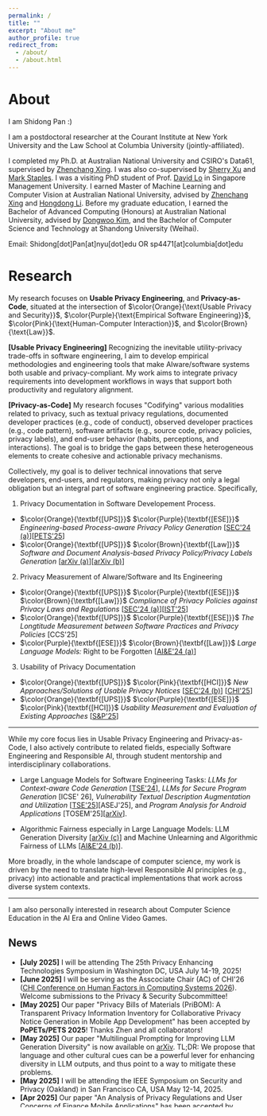 ```yaml
---
permalink: /
title: ""
excerpt: "About me"
author_profile: true
redirect_from: 
  - /about/
  - /about.html
---
```

# <i class="fa fa-book fa-fw"></i>  About #
I am Shidong Pan :)

I am a postdoctoral researcher at the Courant Institute at New York University and the Law School at Columbia University (jointly-affiliated).

I completed my Ph.D. at Australian National University and CSIRO's Data61, supervised by [Zhenchang Xing](https://people.csiro.au/X/Z/Zhenchang-Xing/). I was also co-supervised by [Sherry Xu](https://people.csiro.au/X/S/Xiwei-Xu) and [Mark Staples](https://markstaples.com/). I was a visiting PhD student of Prof. [David Lo](http://www.mysmu.edu/faculty/davidlo/) in Singapore Management University. I earned Master of Machine Learning and Computer Vision at Australian National University, advised by [Zhenchang Xing](https://people.csiro.au/X/Z/Zhenchang-Xing/) and [Hongdong Li](https://users.cecs.anu.edu.au/~hongdong/). Before my graduate education, I earned the Bachelor of Advanced Computing (Honours) at Australian National University, advised by [Dongwoo Kim](https://dongwookim-ml.github.io/), and the Bachelor of Computer Science and Technology at Shandong University (Weihai). <br>

Email: Shidong[dot]Pan[at]nyu[dot]edu OR sp4471[at]columbia[dot]edu

# <i class="fa fa-book fa-fw"></i>  Research #

My research focuses on <b>Usable Privacy Engineering</b>, and <b>Privacy-as-Code</b>, situated at the intersection of $\color{Orange}{\text{Usable Privacy and Security}}$, $\color{Purple}{\text{Empirical Software Engineering}}$, $\color{Pink}{\text{Human-Computer Interaction}}$, and $\color{Brown}{\text{Law}}$. 

 <b>[Usable Privacy Engineering]</b> Recognizing the inevitable utility-privacy trade-offs in software engineering, I aim to develop empirical methodologies and engineering tools that make AIware/software systems both usable and privacy-compliant. My work aims to integrate privacy requirements into development workflows in ways that support both productivity and regulatory alignment. 

 <b>[Privacy-as-Code]</b> My research focuses  "Codifying" various modalities related to privacy, such as textual privacy regulations, documented developer practices (e.g., code of conduct), observed developer practices (e.g., code pattern), software artifacts (e.g., source code, privacy policies, privacy labels), and end-user behavior (habits, perceptions, and interactions). The goal is to bridge the gaps between these heterogeneous elements to create cohesive and actionable privacy mechanisms. 
 
 Collectively, my goal is to deliver technical innovations that serve developers, end-users, and regulators, making privacy not only a legal obligation but an integral part of software engineering practice. Specifically, <br>

1) Privacy Documentation in Software Developement Process. <br>

- $\color{Orange}{\textbf{[UPS]}}$ $\color{Purple}{\textbf{[ESE]}}$ *Engineering-based Process-aware Privacy Policy Generation* 
  [[SEC'24 (a)](https://www.usenix.org/system/files/usenixsecurity24-pan-shidong-trap.pdf)][[PETS'25](https://arxiv.org/pdf/2501.01131)]
- $\color{Orange}{\textbf{[UPS]}}$ $\color{Brown}{\textbf{[Law]}}$ *Software and Document Analysis-based Privacy Policy/Privacy Labels Generation*
  [[arXiv (a)](https://arxiv.org/abs/2306.10923)][[arXiv (b)](https://arxiv.org/abs/2407.15407)]

2) Privacy Measurement of AIware/Software and Its Engineering

- $\color{Orange}{\textbf{[UPS]}}$ $\color{Purple}{\textbf{[ESE]}}$ $\color{Brown}{\textbf{[Law]}}$ *Compliance of Privacy Policies against Privacy Laws and Regulations* [[SEC'24 (a)](https://www.usenix.org/system/files/usenixsecurity24-pan-shidong-trap.pdf)][[IST'25](https://papers.ssrn.com/sol3/papers.cfm?abstract_id=4964855)]
- $\color{Orange}{\textbf{[UPS]}}$ $\color{Purple}{\textbf{[ESE]}}$ *The Longtitude Measurement between Software Practices and Privacy Policies* [CCS'25]
- $\color{Purple}{\textbf{[ESE]}}$ $\color{Brown}{\textbf{[Law]}}$ *Large Language Models:* Right to be Forgotten [[AI&E'24 (a)](https://link.springer.com/article/10.1007/s43681-024-00573-9)]


3) Usability of Privacy Documentation

- $\color{Orange}{\textbf{[UPS]}}$ $\color{Pink}{\textbf{[HCI]}}$ *New Approaches/Solutions of Usable Privacy Notices* [[SEC'24 (b)](https://www.usenix.org/system/files/usenixsecurity24-pan-shidong-hope.pdf)] [<a href="https://ShidongPAN.github.io/_pages/papers/CHI_LBW_Privacy.pdf" target="_blank">CHI'25</a>]
- $\color{Orange}{\textbf{[UPS]}}$ $\color{Purple}{\textbf{[ESE]}}$ $\color{Pink}{\textbf{[HCI]}}$ *Usability Measurement and Evaluation of Existing Approaches* [[S&P'25](https://www.computer.org/csdl/proceedings-article/sp/2025/223600d878/26hiVNNmd1e)]

---

While my core focus lies in Usable Privacy Engineering and Privacy-as-Code, I also actively contribute to related fields, especially Software Engineering and Responsible AI, through student mentorship and interdisciplinary collaborations.

- Large Language Models for Software Engineering Tasks: *LLMs for Context-aware Code Generation* [[TSE'24](https://ieeexplore.ieee.org/abstract/document/10734067)], *LLMs for Secure Program Generation* [ICSE' 26], *Vulnerability Textual Description Augmentation and Utilization* [[TSE'25](https://ieeexplore.ieee.org/abstract/document/10817126)][ASEJ'25], and *Program Analysis for Android Applications* [TOSEM'25][[arXiv](https://arxiv.org/pdf/2406.17431)].

- Algorithmic Fairness especially in Large Language Models: LLM Generation Diversity [[arXiv (c)](https://arxiv.org/abs/2505.15229)] and Machine Unlearning and Algorithmic Fairness of LLMs [[AI&E'24 (b)](https://link.springer.com/article/10.1007/s43681-023-00398-y)].
   
More broadly, in the whole landscape of computer science, my work is driven by the need to translate high-level Responsible AI principles (e.g., privacy) into actionable and practical implementations that work across diverse system contexts.<br>

---
I am also personally interested in research about Computer Science Education in the AI Era and Online Video Games.

## <i class="fa fa-fw fa-rss "></i> News ##

<ul style="width: auto; height: 300px; overflow: auto">

  <li> <b> [July 2025]</b> I will be attending The 25th Privacy Enhancing Technologies Symposium in Washington DC, USA July 14-19, 2025!</li>
  
  <li> <b> [June 2025]</b> I will be serving as the Asscociate Chair (AC) of CHI'26 (<a href="https://chi2026.acm.org/">CHI Conference on Human Factors in Computing Systems 2026</a>). Welcome submissions to the Privacy & Security Subcommittee! </li>
  
  <li> <b> [May 2025]</b> Our paper "Privacy Bills of Materials (PriBOM): A Transparent Privacy Information Inventory for Collaborative Privacy Notice Generation in Mobile App Development" has been accepted by <b>PoPETs/PETS 2025</b>! Thanks Zhen and all collaborators! </li>

  <li> <b> [May 2025]</b> Our paper "Multilingual Prompting for Improving LLM Generation Diversity" is now available on <a href="https://arxiv.org/pdf/2505.15229"> arXiv</a>. TL;DR: We propose that language and other cultural cues can be a powerful lever for enhancing diversity in LLM outputs, and thus point to a way to mitigate these problems. </li>

  <li> <b> [May 2025]</b> I will be attending the IEEE Symposium on Security and Privacy (Oakland) in San Francisco CA, USA May 12-14, 2025. </li>

  <li> <b> [Apr 2025]</b> Our paper "An Analysis of Privacy Regulations and User Concerns of Finance Mobile Applications" has been accepted by <b>Information and Software Technology</b>! Congrats to Alessandro and thanks Omar and Prof. John Grundy! </li>
  
  <li> <b> [Mar 2025]</b> Our paper "A Big Step Forward? A User-Centric Examination of iOS App Privacy Report and Enhancements" has been accepted by <b>S&P 2025</b>! Congrats to Liu Wang! The pre-print is coming soon! </li>

  <li> <b> [Feb 2025]</b> Our paper "Privacy Meets Explainability: Managing Confidential Data and Transparency Policies in LLM-Empowered Science" has been accepted by <b>CHI 2025 Late-Breaking Work</b>! Congrats to Yasho! The pre-print is coming soon! </li>
    
  <li> <b> [Feb 2025]</b> I am serving on the Program Committee of 40th IEEE/ACM International Conference on Automated Software Engineering (<a href="https://conf.researchr.org/track/ase-2025/ase-2025-papers">ASE 2025</a>). Welcome submissions! </li>
  
  <li> <b> [Feb 2025]</b> I delivered a talk to Detail Lab at the New York University. Thanks for the invitation, Dr. Sunoo Park! </li>
  
  <li> <b> [Jan 2025]</b> I will be visiting and delivering a seminar at the Department of Computer Science, Technical University of Munich (TUM). Thanks for the invitation, Prof. Chunyang Chen! </li>

  <li> <b> [Jan 2025]</b> I will be attending the <a href="https://www.dagstuhl.de/en/seminars/seminar-calendar/seminar-details/25021"> Dagstuhl Seminar 25021 - Grand Challenges for Research on Privacy Documents</a> in Dagsthul, Germany, 05-10 January </li>
  
  <li> <b> [Dec 2024]</b> Our paper "Do Chase Your Tail! Missing Key Aspects Augmentation in Textual Vulnerability Descriptions of Long-tail Software through Feature Inference" has been accepted by <b>Transactions on Software Engineering (TSE)</b>! Congrats to <a href="https://hanlinyi.github.io/page//"> Linyi Han</a>! The pre-print is available on <a href="https://arxiv.org/abs/2405.07430"> arXiv</a>. </li>

<li> <b>[Oct 2024]</b> I'm excited to announce that our team, comprising researchers from CSIRO's Data61 and Singapore Management University, has secured approximately AUD 700k in funding for our project, <b>ESG-based Responsible AI: Toward Green, Secure, and Compliant LLM Utilisation for Digital Service Development Process</b>. This project is funded under the <a href="https://www.a-star.edu.sg/Research/funding-opportunities/csiro-a-star-research-industry-2-2-partnership-program">CSIRO & A*STAR Research-Industry 2+2 Partnership Program</a>. Thanks to other PIs Prof. David Lo and Sherry Xu! Looking forward to advancing this important work!

  <li> <b> [Oct 2024]</b> I'm delightful to share that I have been invited to the <a href="https://www.dagstuhl.de/en/seminars/seminar-calendar/seminar-details/25021"> Dagstuhl Seminar 25021 - Grand Challenges for Research on Privacy Documents</a>. Thanks for the invitation! </li>
  
  <li> <b> [Oct 2024]</b> Our paper " $A^3$ -CodGen : A Repository-Level Code Generation Framework for Code Reuse with Local-Aware, Global-Aware, and Third-Party-Library-Aware" has been accepted by <b>Transactions on Software Engineering (TSE)</b>! Congrats to <a href="https://dianshu-liao.github.io/"> Dianshu Liao</a>! The pre-print is available on <a href="https://arxiv.org/abs/2312.05772"> arXiv</a>. </li>
  
  <li> <b> [August 2024]</b> I visited the <a href="https://www.cylab.cmu.edu/"> CyLab</a> at Carnegie Mellon University (CMU). Thank you, Prof. Cranor! </li>
  
  <li> <b> [August 2024]</b> I will be attending the USENIX Security Symposium in Phialadelphia PA, USA 14-16 August. </li>
  
  <li> <b> [July 2024]</b> I was invited to be a guest speaker for the HumaniSE Lab seminar series at Monash University. Thank you, Prof. Grundy!</li>

  <li> <b> [May 2024]</b> Our paper "Don't Chase Your Tail! Missing Key Aspects Augmentation in Textual Vulnerability Descriptions of Long-tail Software through Feature Inference" is now available on <a href="https://arxiv.org/pdf/2405.07430"> arXiv</a>. </li>
  
  <li> <b> [May 2024]</b> I delivered the Software Engineering course at Shandong University (Weihai)! Thanks to ANU and SDUW for offering me this opportunity!</li>
  
  <li> <b> [Apr 2024]</b> I am delightful to share that I have received the Google Conference Travel Grant! Thanks Google Australia Research!</li>
  
  <li> <b> [Mar 2024]</b> I was invited to be the guest lecturer for the Usable Security and Privacy course at the University of Edinburgh. Thanks Jingjie!</li>

  <li> <b> [Feb 2024]</b> Our paper " {A New Hope}: Contextual Privacy Policies for Mobile Applications And an Approach Toward Automated Generation" has been accepted by <b>USENIX Security 2024</b>! Big thanks to all collaborators from four institutions across three continents!</li>
  
  <li> <b> [Jan 2024]</b> I attended <a href="https://acsw.core.edu.au/"> Australasian Commputer Science Week</a> at UNSW (Sydney).</li>
 
  <li> <b> [Dec 2023]</b> Our paper "Context-Aware Code Generation Framework for Code Repositories: Local, Global, and Third-Party Library Awareness" is now available on <a href="https://arxiv.org/abs/2312.05772"> arXiv</a>.</li>
    
  <li> <b> [Nov 2023]</b> I attended <b>Workshop on 'AI governance and standards: comparative approaches’</b> at Monash University.</li>
    
  <li> <b> [Sep 2023]</b> Our paper "Is It a Trap? A Large-scale Empirical Study And Comprehensive Assessment of Online Automated Privacy Policy Generators for Mobile Apps" has been accepted by <b>USENIX Security 2024</b>!</li>

  <li> <b> [Aug 2023]</b> Our paper "SeePrivacy: Automated Contextual Privacy Policy Generation for Mobile Applications" is now available on <a href="https://arxiv.org/abs/2307.01691"> arXiv</a>.</li>
  
  <li> <b> [May 2023]</b> Our paper "A Large-scale Empirical Study of Online Automated Privacy Policy Generators for Mobile Apps" is now available on <a href="https://arxiv.org/abs/2305.03271"> arXiv</a>.</li>
    
  <li> <b>[Mar 2023]</b> I will start my academic visit at Singapore Management University with Prof. David Lo!</li>

  <li> <b> [Feb 2023]</b> Our paper "To Be Forgotten or To Be Fair: Unveiling Fairness Implications of Machine Unlearning Methods" has been accepted on <b>AITA: AI Trustworthiness Assessment, AAAI, 2023</b>!</li>
  
  <li> <b>[Oct 2021]</b> I will start my Ph.D. with Prof. Zhenchang Xing in 2021 Fall!</li>

  <li> <b>[June 2021]</b> I've earned my Master of Machine Learning and Computer Vision at Australian National University!</li> 
  
</ul>  

<script type="text/javascript" id="clustrmaps" src="//clustrmaps.com/map_v2.js?d=M_H6ImK1gwcN-H51BmQwXEz9yt4TivhZi-N9v5sFWIk&cl=ffffff&w=a"></script>

